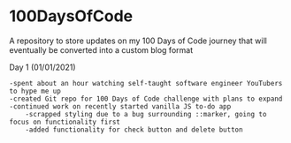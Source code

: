 # 100DaysOfCode
A repository to store updates on my 100 Days of Code journey that will eventually be converted into a custom blog format

Day 1 (01/01/2021)    

    -spent about an hour watching self-taught software engineer YouTubers to hype me up
    -created Git repo for 100 Days of Code challenge with plans to expand
    -continued work on recently started vanilla JS to-do app
        -scrapped styling due to a bug surrounding ::marker, going to focus on functionality first
        -added functionality for check button and delete button
